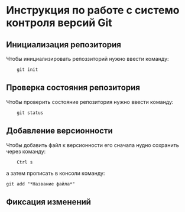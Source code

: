 #  Инструкция по работе с системо контроля версий Git

## Инициализация репозитория
Чтобы инициализировать репоззиторий нужно ввести команду:

        git init
## Проверка состояния репозитория
Чтобы проверить состояние репозитория нужно ввести команду:

        git status
## Добавление версионности
Чтобы добавить файл к версионности его сначала нудно сохранить через команду:

        Ctrl s
а затем прописать в консоли команду:

    git add "*Название файла*"
## Фиксация изменений